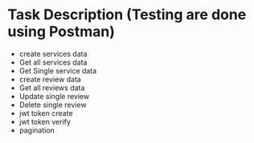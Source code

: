 # Task Description (Testing are done using Postman)
- create services data 
- Get all services data
- Get Single service data
- create review data
- Get all reviews data
- Update single review
- Delete single review
- jwt token create
- jwt token verify
- pagination